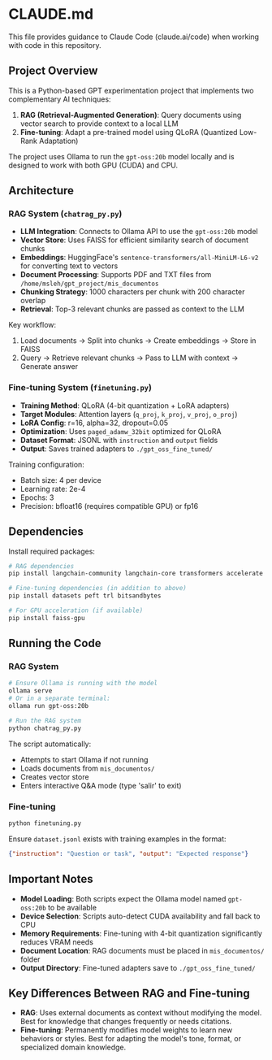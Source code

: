 # CLAUDE.md

This file provides guidance to Claude Code (claude.ai/code) when working with code in this repository.

## Project Overview

This is a Python-based GPT experimentation project that implements two complementary AI techniques:
1. **RAG (Retrieval-Augmented Generation)**: Query documents using vector search to provide context to a local LLM
2. **Fine-tuning**: Adapt a pre-trained model using QLoRA (Quantized Low-Rank Adaptation)

The project uses Ollama to run the `gpt-oss:20b` model locally and is designed to work with both GPU (CUDA) and CPU.

## Architecture

### RAG System (`chatrag_py.py`)
- **LLM Integration**: Connects to Ollama API to use the `gpt-oss:20b` model
- **Vector Store**: Uses FAISS for efficient similarity search of document chunks
- **Embeddings**: HuggingFace's `sentence-transformers/all-MiniLM-L6-v2` for converting text to vectors
- **Document Processing**: Supports PDF and TXT files from `/home/msleh/gpt_project/mis_documentos`
- **Chunking Strategy**: 1000 characters per chunk with 200 character overlap
- **Retrieval**: Top-3 relevant chunks are passed as context to the LLM

Key workflow:
1. Load documents → Split into chunks → Create embeddings → Store in FAISS
2. Query → Retrieve relevant chunks → Pass to LLM with context → Generate answer

### Fine-tuning System (`finetuning.py`)
- **Training Method**: QLoRA (4-bit quantization + LoRA adapters)
- **Target Modules**: Attention layers (`q_proj`, `k_proj`, `v_proj`, `o_proj`)
- **LoRA Config**: r=16, alpha=32, dropout=0.05
- **Optimization**: Uses `paged_adamw_32bit` optimized for QLoRA
- **Dataset Format**: JSONL with `instruction` and `output` fields
- **Output**: Saves trained adapters to `./gpt_oss_fine_tuned/`

Training configuration:
- Batch size: 4 per device
- Learning rate: 2e-4
- Epochs: 3
- Precision: bfloat16 (requires compatible GPU) or fp16

## Dependencies

Install required packages:
```bash
# RAG dependencies
pip install langchain-community langchain-core transformers accelerate sentence-transformers faiss-cpu pypdf

# Fine-tuning dependencies (in addition to above)
pip install datasets peft trl bitsandbytes

# For GPU acceleration (if available)
pip install faiss-gpu
```

## Running the Code

### RAG System
```bash
# Ensure Ollama is running with the model
ollama serve
# Or in a separate terminal:
ollama run gpt-oss:20b

# Run the RAG system
python chatrag_py.py
```

The script automatically:
- Attempts to start Ollama if not running
- Loads documents from `mis_documentos/`
- Creates vector store
- Enters interactive Q&A mode (type 'salir' to exit)

### Fine-tuning
```bash
python finetuning.py
```

Ensure `dataset.jsonl` exists with training examples in the format:
```json
{"instruction": "Question or task", "output": "Expected response"}
```

## Important Notes

- **Model Loading**: Both scripts expect the Ollama model named `gpt-oss:20b` to be available
- **Device Selection**: Scripts auto-detect CUDA availability and fall back to CPU
- **Memory Requirements**: Fine-tuning with 4-bit quantization significantly reduces VRAM needs
- **Document Location**: RAG documents must be placed in `mis_documentos/` folder
- **Output Directory**: Fine-tuned adapters save to `./gpt_oss_fine_tuned/`

## Key Differences Between RAG and Fine-tuning

- **RAG**: Uses external documents as context without modifying the model. Best for knowledge that changes frequently or needs citations.
- **Fine-tuning**: Permanently modifies model weights to learn new behaviors or styles. Best for adapting the model's tone, format, or specialized domain knowledge.
